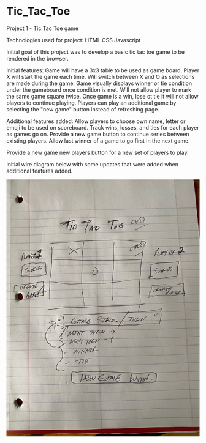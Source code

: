 # Tic_Tac_Toe
Project 1 - Tic Tac Toe game

Technologies used for project:
HTML
CSS 
Javascript

Initial goal of this project was to develop a basic tic tac toe game to be rendered in the browser.

Initial features:
Game will have a 3x3 table to be used as game board.
Player X will start the game each time.
Will switch between X and O as selections are made during the game.
Game visually displays winner or tie condition under the gameboard once condition is met.
Will not allow player to mark the same game square twice.
Once game is a win, lose ot tie it will not allow players to continue playing.
Players can play an additional game by selecting the "new game" button instead of refreshing page.

Additional features added:
Allow players to choose own name, letter or emoji to be used on scoreboard.
Track wins, losses, and ties for each player as games go on.
Provide a new game button to continue series between existing players.
Allow last winner of a game to go first in the next game.

Provide a new game new players button for a new set of players to play.


Initial wire diagram below with some updates that were added when additional features added.

![wireDiagram](wireDiagram.jpeg)




